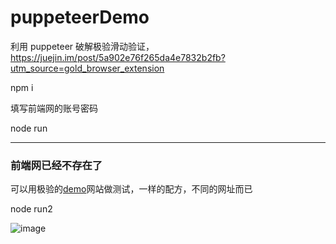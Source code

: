 # puppeteerDemo

利用 puppeteer 破解极验滑动验证，https://juejin.im/post/5a902e76f265da4e7832b2fb?utm_source=gold_browser_extension

npm i

填写前端网的账号密码

node run

---

### 前端网已经不存在了

可以用极验的[demo](https://www.geetest.com/demo/slide-en.html)网站做测试，一样的配方，不同的网址而已

node run2

![image](https://note.ss.purevivi.chat/8df16ccd8cafd775a0da44f8bf993d2b.gif)
